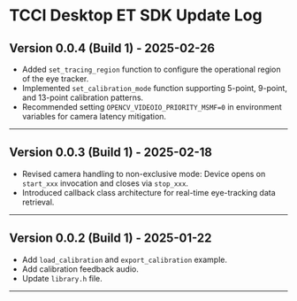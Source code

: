 # TCCI Desktop ET SDK Update Log

## Version 0.0.4 (Build 1) - 2025-02-26

- Added `set_tracing_region` function to configure the operational region of the eye tracker.
- Implemented `set_calibration_mode` function supporting 5-point, 9-point, and 13-point calibration patterns.
- Recommended setting `OPENCV_VIDEOIO_PRIORITY_MSMF=0` in environment variables for camera latency mitigation.

---

## Version 0.0.3 (Build 1) - 2025-02-18

- Revised camera handling to non-exclusive mode: Device opens on `start_xxx` invocation and closes via `stop_xxx`.
- Introduced callback class architecture for real-time eye-tracking data retrieval.

---

## Version 0.0.2 (Build 1) - 2025-01-22

- Add `load_calibration` and `export_calibration` example.
- Add calibration feedback audio.
- Update `library.h` file.

---